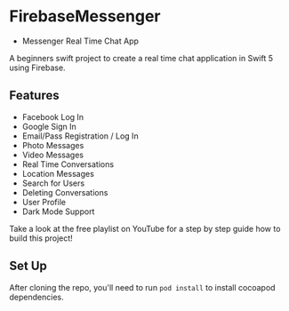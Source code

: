 # FirebaseMessenger

* Messenger Real Time Chat App

A beginners swift project to create a real time chat application in Swift 5 using Firebase.

## Features
- Facebook  Log In
- Google Sign In
- Email/Pass Registration / Log In
- Photo Messages
- Video Messages
- Real Time Conversations
- Location Messages
- Search for Users
- Deleting Conversations
- User Profile
- Dark Mode Support

Take a look at the free playlist on YouTube for a step by step guide how to build this project!

## Set Up

After cloning the repo, you'll need to run `pod install` to install cocoapod dependencies.

